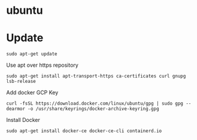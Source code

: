 # ubuntu

# Update
```
sudo apt-get update
```
Use apt over https repository
```
sudo apt-get install apt-transport-https ca-certificates curl gnupg lsb-release
```
Add docker GCP Key
```
curl -fsSL https://download.docker.com/linux/ubuntu/gpg | sudo gpg --dearmor -o /usr/share/keyrings/docker-archive-keyring.gpg
```
Install Docker
```
sudo apt-get install docker-ce docker-ce-cli containerd.io
```

